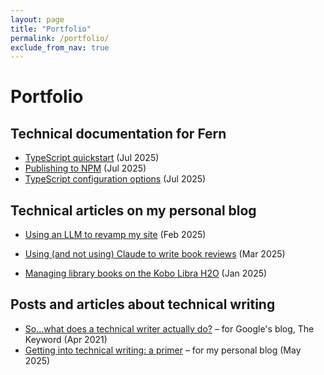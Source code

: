 ```yaml
---
layout: page
title: "Portfolio"
permalink: /portfolio/
exclude_from_nav: true
---
```


# Portfolio

## Technical documentation for Fern

* [TypeScript quickstart](https://fern-v2.docs.buildwithfern.com/learn/v2/sdks/overview/typescript/quickstart) (Jul 2025)
* [Publishing to NPM](https://fern-v2.docs.buildwithfern.com/learn/v2/sdks/overview/typescript/publishing-to-npm) (Jul 2025)
* [TypeScript configuration options](https://fern-v2.docs.buildwithfern.com/learn/v2/sdks/overview/typescript/configuration) (Jul 2025)

## Technical articles on my personal blog

* [Using an LLM to revamp my site](https://devinlogan.org//2025/02/09/jekyll.html) (Feb 2025)

* [Using (and not using) Claude to write book reviews](https://devinlogan.org/2025/03/12/aiproofreader.html) (Mar 2025)

* [Managing library books on the Kobo Libra H2O](https://devinlogan.org/2025/01/10/librarykobo.html) (Jan 2025)

## Posts and articles about technical writing

* [So...what does a technical writer actually do?](https://blog.google/inside-google/life-at-google/sowhat-does-technical-writer-actually-do/) – for Google's blog, The Keyword (Apr 2021)
* [Getting into technical writing: a primer](https://devinlogan.org/2025/05/23/primer.html) – for my personal blog (May 2025)